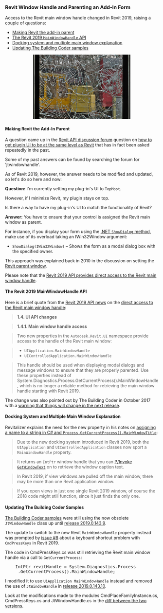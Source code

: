 <head>
<meta http-equiv="Content-Type" content="text/html; charset=utf-8">
<link rel="stylesheet" type="text/css" href="bc.css">
<script src="https://cdn.rawgit.com/google/code-prettify/master/loader/run_prettify.js" type="text/javascript"></script>
</head>

<!---

- https://forums.autodesk.com/t5/revit-api-forum/how-to-get-plugin-ui-to-be-at-the-same-level-as-revit/m-p/8392848
  asked a number of times.
  https://thebuildingcoder.typepad.com/blog/2010/06/revit-parent-window.html

- https://github.com/jeremytammik/the_building_coder_samples/issues/8
  Q: the "cmdpresskey" method worked for me since Revit 2014 - Revit 2018.
  I made keyboard shortcuts for many commands like Textnotes, Dimensions.
  But, I could not make these keyboard shortcuts work anymore for Revit 2019.
  A: Ok, I see the code now in CmdPressKeys.cs. Sorry for my case sensitivity. The problem is presumably caused by the line
    IntPtr revitHandle = System.Diagnostics.Process
     .GetCurrentProcess().MainWindowHandle;
  Please refer to this explanation:
  https://thebuildingcoder.typepad.com/blog/2017/10/modeless-form-keep-revit-focus-and-on-top.html#10
  The solution is given here:
  https://thebuildingcoder.typepad.com/blog/2018/04/whats-new-in-the-revit-2019-api.html#4.1.4
  use UiApplication MainWindowHandle to address issue #8
  I modified the code to use UiApplication MainWindowHandle to address issue #8 and removed use of JtWindowHandle in release 2019.0.143.10. please test and confirm that it works.
  Also cf. [](https://forums.autodesk.com/t5/revit-api-forum/assign-a-name-to-a-string-c-process-getcurrentprocess/m-p/8365316)
  To get a text from an IntPtr window handle:
  https://www.pinvoke.net/default.aspx/user32/getwindowtext.html?diff=y
  Revitalizer

Revit window handle and parenting an add-in form in the #RevitAPI @AutodeskForge @AutodeskRevit #bim #DynamoBim #ForgeDevCon

&ndash; 
...

-->

### Revit Window Handle and Parenting an Add-In Form

Access to the Revit main window handle changed in Revit 2019, raising a couple of questions:

- [Making Revit the add-in parent](#2) 
- [The Revit 2019 `MainWindowHandle` API](#3) 
- [Docking system and multiple main window explanation](#4) 
- [Updating The Building Coder samples](#5) 

<center>
<img src="img/shattered_window.jpg" alt="Shattered window" width="320">
</center>

#### <a name="2"></a> Making Revit the Add-In Parent

A question came up in 
the [Revit API discussion forum](http://forums.autodesk.com/t5/revit-api-forum/bd-p/160) question
on [how to get plugin UI to be at the same level as Revit](https://forums.autodesk.com/t5/revit-api-forum/how-to-get-plugin-ui-to-be-at-the-same-level-as-revit/m-p/8392848) that
has in fact been asked repeatedly in the past.

Some of my past answers can be found by searching the forum for 'jtwindowhandle'.

As of Revit 2019, however, the answer needs to be modified and updated, so let's do so here and now:

**Question:** I'm currently setting my plug-in's UI to `TopMost`.

However, if I minimize Revit, my plugin stays on top.

Is there a way to have my plug-in's UI to match the functionality of Revit?

**Answer:** You have to ensure that your control is assigned the Revit main window as parent.

For instance, if you display your form using
the [.NET `ShowDialog` method](https://docs.microsoft.com/en-us/dotnet/api/system.windows.forms.form.showdialog),
make use of its overload taking an IWin32Window argument:

- `ShowDialog(IWin32Window)` &ndash; Shows the form as a modal dialog box with the specified owner.

This approach was explained back in 2010 in the discussion on setting 
the [Revit parent window](https://thebuildingcoder.typepad.com/blog/2010/06/revit-parent-window.html).

Please note that
the [Revit 2019 API provides direct access to the Revit main window handle](https://thebuildingcoder.typepad.com/blog/2018/08/whats-new-in-the-revit-20191-api.html#3.1.4).


#### <a name="3"></a> The Revit 2019 MainWindowHandle API

Here is a brief quote from
the [Revit 2019 API news](https://thebuildingcoder.typepad.com/blog/2018/08/whats-new-in-the-revit-20191-api.html)
on the [direct access to the Revit main window handle](https://thebuildingcoder.typepad.com/blog/2018/08/whats-new-in-the-revit-20191-api.html#3.1.4):

> <b>1.4. UI API changes</b>

> <b>1.4.1. Main window handle access</b>

> Two new properties in the `Autodesk.Revit.UI` namespace provide access to the handle of the Revit main window:

> - `UIApplication.MainWindowHandle`
> - `UIControlledApplication.MainWindowHandle`

> This handle should be used when displaying modal dialogs and message windows to ensure that they are properly parented.
Use these properties instead of System.Diagnostics.Process.GetCurrentProcess().MainWindowHandle,
which is no longer a reliable method for retrieving the main window handle starting with Revit 2019.

The change was also pointed out by The Building Coder in October 2017 with
a [warning that things will change in the next release](https://thebuildingcoder.typepad.com/blog/2017/10/modeless-form-keep-revit-focus-and-on-top.html#10).


#### <a name="4"></a> Docking System and Multiple Main Window Explanation

Revitalizer explains the need for the new property in his notes
on [assigning a name to a string in C# and `Process.GetCurrentProcess().MainWindowTitle`](https://forums.autodesk.com/t5/revit-api-forum/assign-a-name-to-a-string-c-process-getcurrentprocess/m-p/8365316):

> Due to the new docking system introduced in Revit 2019, both the `UIApplication` and `UIControlledApplication` classes now sport a `MainWindowHandle` property.

> It returns an `IntPtr` window handle that you can [P/Invoke `GetWindowText`](http://pinvoke.net/default.aspx/user32/GetWindowText.html) on to retrieve the window caption text.

> In Revit 2019, if view windows are pulled off the main window, there may be more than one Revit application window.

> If you open views in just one single Revit 2019 window, of course the 2018 code might still function, since it just finds the only one.

#### <a name="5"></a> Updating The Building Coder Samples

[The Building Coder samples](https://github.com/jeremytammik/the_building_coder_samples) were
still using the now obsolete `JtWindowHandle` class up
until [release 2019.0.143.9](https://github.com/jeremytammik/the_building_coder_samples/releases/tag/2019.0.143.9).

The update to switch to the new Revit `MainWindowHandle` property instead was prompted
by [issue #8](https://github.com/jeremytammik/the_building_coder_samples/issues/8) about
a keyboard shortcut problem with `CmdPressKeys` in Revit 2019.

The code in CmdPressKeys.cs was still retrieving the Revit main window handle via a call to `GetCurrentProcess`:

<pre class="code">
    IntPtr revitHandle = System.Diagnostics.Process
     .GetCurrentProcess().MainWindowHandle;
</pre>

I modified it to use `UiApplication MainWindowHandle` instead and removed the use of `JtWindowHandle`
in [release 2019.0.143.10](https://github.com/jeremytammik/the_building_coder_samples/releases/tag/2019.0.143.10).

Look at the modifications made to the modules CmdPlaceFamilyInstance.cs, CmdPressKeys.cs and JtWindowHandle.cs in
the [diff between the two versions](https://github.com/jeremytammik/the_building_coder_samples/compare/2019.0.143.9...2019.0.143.10).



